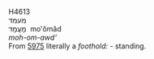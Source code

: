 <body>
  <p>H4613<br>  מעמד  <br> מָעֳמָד  ‎  mo‛ŏmâd  <br><i>moh-om-awd‘ </i><br>From <a href="h5975.htm">5975</a>  literally a <i>foothold: - </i>standing.<br></p>
 </body>